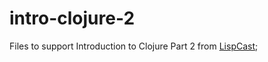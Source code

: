 intro-clojure-2
===============

Files to support Introduction to Clojure Part 2 from [LispCast];

[LispCast]: http://lispcast.com
